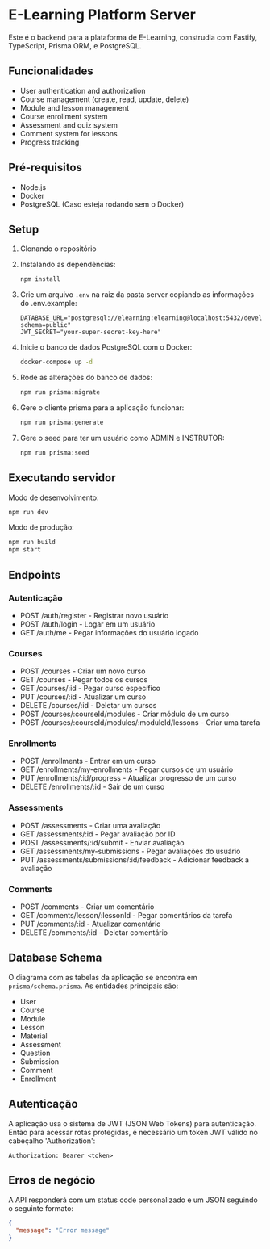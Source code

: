 # E-Learning Platform Server

Este é o backend para a plataforma de E-Learning, construdia com Fastify, TypeScript, Prisma ORM, e PostgreSQL.

## Funcionalidades

- User authentication and authorization
- Course management (create, read, update, delete)
- Module and lesson management
- Course enrollment system
- Assessment and quiz system
- Comment system for lessons
- Progress tracking

## Pré-requisitos

- Node.js
- Docker
- PostgreSQL (Caso esteja rodando sem o Docker)

## Setup

1. Clonando o repositório
2. Instalando as dependências:
   ```bash
   npm install
   ```

3. Crie um arquivo `.env` na raiz da pasta server copiando as informações do .env.example:
   ```
   DATABASE_URL="postgresql://elearning:elearning@localhost:5432/development?schema=public"
   JWT_SECRET="your-super-secret-key-here"
   ```

4. Inicie o banco de dados PostgreSQL com o Docker:
   ```bash
   docker-compose up -d
   ```

5. Rode as alterações do banco de dados:
   ```bash
   npm run prisma:migrate
   ```

6. Gere o cliente prisma para a aplicação funcionar:
   ```bash
   npm run prisma:generate
   ```
7. Gere o seed para ter um usuário como ADMIN e INSTRUTOR:
   ```bash
   npm run prisma:seed
   ```

## Executando servidor

Modo de desenvolvimento:
```bash
npm run dev
```

Modo de produção:
```bash
npm run build
npm start
```

## Endpoints

### Autenticação
- POST /auth/register - Registrar novo usuário
- POST /auth/login - Logar em um usuário
- GET /auth/me - Pegar informações do usuário logado

### Courses
- POST /courses - Criar um novo curso
- GET /courses - Pegar todos os cursos
- GET /courses/:id - Pegar curso específico
- PUT /courses/:id - Atualizar um curso
- DELETE /courses/:id - Deletar um cursos
- POST /courses/:courseId/modules - Criar módulo de um curso
- POST /courses/:courseId/modules/:moduleId/lessons - Criar uma tarefa

### Enrollments
- POST /enrollments - Entrar em um curso
- GET /enrollments/my-enrollments - Pegar cursos de um usuário
- PUT /enrollments/:id/progress - Atualizar progresso de um curso
- DELETE /enrollments/:id - Sair de um curso

### Assessments
- POST /assessments - Criar uma avaliação
- GET /assessments/:id - Pegar avaliação por ID
- POST /assessments/:id/submit - Enviar avaliação
- GET /assessments/my-submissions - Pegar avaliações do usuário
- PUT /assessments/submissions/:id/feedback - Adicionar feedback a avaliação

### Comments
- POST /comments - Criar um comentário
- GET /comments/lesson/:lessonId - Pegar comentários da tarefa
- PUT /comments/:id - Atualizar comentário
- DELETE /comments/:id - Deletar comentário

## Database Schema

O diagrama com as tabelas da aplicação se encontra em `prisma/schema.prisma`.
As entidades principais são:

- User
- Course
- Module
- Lesson
- Material
- Assessment
- Question
- Submission
- Comment
- Enrollment

## Autenticação

A aplicação usa o sistema de JWT (JSON Web Tokens) para autenticação. Então para acessar rotas protegidas, é necessário um token JWT válido no cabeçalho 'Authorization':

```
Authorization: Bearer <token>
```

## Erros de negócio

A API responderá com um status code personalizado e um JSON seguindo o seguinte formato:

```json
{
  "message": "Error message"
}
```
